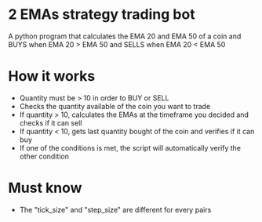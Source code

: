 # 2 EMAs strategy trading bot

A python program that calculates the EMA 20 and EMA 50 of a coin and BUYS when EMA 20 > EMA 50 and SELLS when EMA 20 < EMA 50

# How it works

- Quantity must be > 10 in order to BUY or SELL
- Checks the quantity available of the coin you want to trade
- If quantity > 10, calculates the EMAs at the timeframe you decided and checks if it can sell 
- If quantity < 10, gets last quantity bought of the coin and verifies if it can buy
- If one of the conditions is met, the script will automatically verify the other condition

# Must know

- The "tick_size" and "step_size" are different for every pairs




